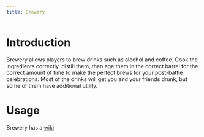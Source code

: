 ```yaml
---
title: Brewery
---
```

# Introduction
Brewery allows players to brew drinks such as alcohol and coffee. Cook the ingredients correctly, distill them, then age them in the correct barrel for the correct amount of time to make the perfect brews for your post-battle celebrations. Most of the drinks will get you and your friends drunk, but some of them have additional utility.

# **Usage**
Brewery has a [wiki](https://github.com/DieReicheErethons/Brewery/wiki/Homepage)